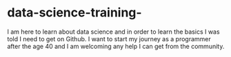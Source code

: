 # data-science-training-
I am here to learn about data science and in order to learn the basics I was told I need to get on Github. 
I want to start my journey as a programmer after the age 40 and I am welcoming any help I can get from the community. 

